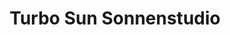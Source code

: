 ---
title: "Turbo Sun Sonnenstudio"
url: /neusiedl-am-see/turbo-sun-sonnenstudio/
shop: Kosmetik
---